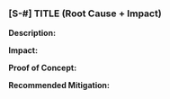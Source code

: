 ### [S-#] TITLE (Root Cause + Impact)

**Description:** 

**Impact:** 

**Proof of Concept:**

**Recommended Mitigation:** 

